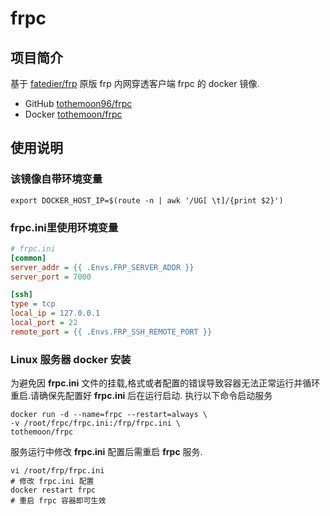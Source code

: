 # frpc
## 项目简介
基于 [fatedier/frp](https://github.com/fatedier/frp) 原版 frp 内网穿透客户端 frpc 的 docker 镜像.
- GitHub [tothemoon96/frpc](https://github.com/tothemoon96/frpc)
- Docker [tothemoon/frpc](https://hub.docker.com/r/tothemoon/frpc)
## 使用说明
### 该镜像自带环境变量
```shell
export DOCKER_HOST_IP=$(route -n | awk '/UG[ \t]/{print $2}')
```

### **frpc.ini**里使用环境变量
```ini
# frpc.ini
[common]
server_addr = {{ .Envs.FRP_SERVER_ADDR }}
server_port = 7000

[ssh]
type = tcp
local_ip = 127.0.0.1
local_port = 22
remote_port = {{ .Envs.FRP_SSH_REMOTE_PORT }}
```

### Linux 服务器 docker 安装
为避免因 **frpc.ini** 文件的挂载,格式或者配置的错误导致容器无法正常运行并循环重启.请确保先配置好 **frpc.ini** 后在运行启动.
执行以下命令启动服务
```shell
docker run -d --name=frpc --restart=always \
-v /root/frpc/frpc.ini:/frp/frpc.ini \
tothemoon/frpc
```
服务运行中修改 **frpc.ini** 配置后需重启 **frpc** 服务.
```shell
vi /root/frp/frpc.ini
# 修改 frpc.ini 配置
docker restart frpc
# 重启 frpc 容器即可生效
```
